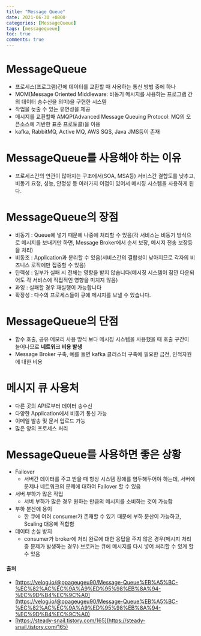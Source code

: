 ```yaml
---
title: "Message Queue"
date: 2021-06-30 +0800
categories: [MessageQueue]
tags: [messagequeue]
toc: true
comments: true
---
```


# MessageQueue
- 프로세스(프로그램)간에 데이터를 교환할 때 사용하는 통신 방법 중에 하나
- MOM(Message Oriented Middleware: 비동기 메시지를 사용하는 프로그램 간의 데이터 송수신을 의미)을 구현한 시스템
- 작업을 늦출 수 있는 유연성을 제공
- 메시지를 교환할때 AMQP(Advanced Message Queuing Protocol: MQ의 오픈소스에 기반한 표준 프로토콜)을 이용
- kafka, RabbitMQ, Active MQ, AWS SQS, Java JMS등이 존재

# MessageQueue를 사용해야 하는 이유
- 프로세스간의 연관이 많아지는 구조에서(SOA, MSA등) 서비스간 결합도를 낮추고, 비동기 요청, 성능, 안정성 등 여러가지 이점이 있어서 메시징 시스템을 사용하게 된다.

# MessageQueue의 장점
- 비동기 : Queue에 넣기 때문에 나중에 처리할 수 있음(각 서비스는 비동기 방식으로 메시지를 보내기만 하면, Message Broker에서 순서 보장, 메시지 전송 보장등을 처리)
- 비동조 : Application과 분리할 수 있음(서비스간의 결합성이 낮아지므로 각자의 비즈니스 로직에만 집중할 수 있음)
- 탄력성 : 일부가 실패 시 전체는 영향을 받지 않습니다(메시징 시스템이 잠깐 다운되어도 각 서비스에 직접적인 영향을 미치지 않음)
- 과잉 : 실패할 경우 재실행이 가능합니다
- 확장성 : 다수의 프로세스들이 큐에 메시지를 보낼 수 있습니다.

# MessageQueue의 단점
- 함수 호출, 공유 메모리 사용 방식 보다 메시징 시스템을 사용했을 때 호출 구간이 늘어나므로 <b>네트워크 비용 발생</b>
- Message Broker 구축, 예를 들면 kafka 클러스터 구축에 필요한 금전, 인적자원에 대한 비용

# 메시지 큐 사용처
- 다른 곳의 API로부터 데이터 송수신
- 다양한 Application에서 비동기 통신 가능
- 이메일 발송 및 문서 업로드 가능
- 많은 양의 프로세스 처리

# MessageQueue를 사용하면 좋은 상황
- Failover
    - 서버간 데이터를 주고 받을 때 항상 시스템 장애를 염두해두어야 하는데, 서버에 문제나 네트워크의 문제에 대하여 Failover 할 수 있음
- 서버 부하가 많은 작업
    - 서버 부하가 많은 경우 원하는 만큼의 메시지를 소비하는 것이 가능함
- 부하 분산에 용이
    - 한 큐에 여러 consumer가 존재할 수 있기 때문에 부하 분산이 가능하고, Scaling 대응에 적합함
- 데이터 손실 방지
    - consumer가 broker에 처리 완료에 대한 응답을 주지 않은 경우(메시지 처리 중 문제가 발생하는 경우) 브로커는 큐에 메시지를 다시 넣어 처리할 수 있게 할 수 있음

#### 출처
- [https://velog.io/@ppageugeu90/Message-Queue%EB%A5%BC-%EC%82%AC%EC%9A%A9%ED%95%98%EB%8A%94-%EC%9D%B4%EC%9C%A0](https://velog.io/@ppageugeu90/Message-Queue%EB%A5%BC-%EC%82%AC%EC%9A%A9%ED%95%98%EB%8A%94-%EC%9D%B4%EC%9C%A0)
- [https://steady-snail.tistory.com/165](https://steady-snail.tistory.com/165)